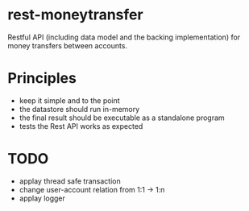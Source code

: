 # rest-moneytransfer
Restful API (including data model and the backing implementation) for money transfers between accounts.

# Principles #

* keep it simple and to the point 
* the datastore should run in-memory
* the final result should be executable as a standalone program
* tests the Rest API works as expected

# TODO #

* applay thread safe transaction
* change user-account relation from 1:1 -> 1:n
* applay logger
